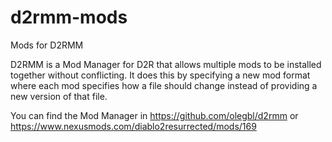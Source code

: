 # d2rmm-mods
Mods for D2RMM

D2RMM is a Mod Manager for D2R that allows multiple mods to be installed together without conflicting. It does this by specifying a new mod format where each mod specifies how a file should change instead of providing a new version of that file.

You can find the Mod Manager in https://github.com/olegbl/d2rmm or https://www.nexusmods.com/diablo2resurrected/mods/169
